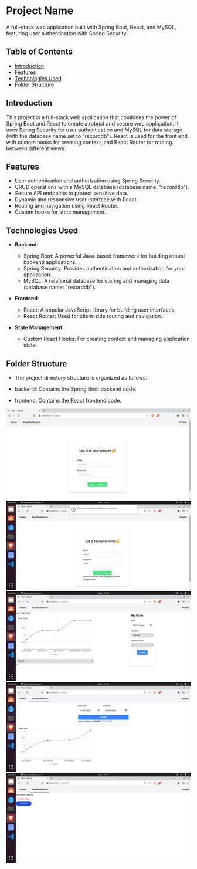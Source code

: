 # Project Name

A full-stack web application built with Spring Boot, React, and MySQL, featuring user authentication with Spring Security.

## Table of Contents

- [Introduction](#introduction)
- [Features](#features)
- [Technologies Used](#technologies-used)
- [Folder Structure](#folder-structure)

## Introduction

This project is a full-stack web application that combines the power of Spring Boot and React to create a robust and secure web application. It uses Spring Security for user authentication and MySQL for data storage (with the database name set to "recorddb"). React is used for the front end, with custom hooks for creating context, and React Router for routing between different views.

## Features

- User authentication and authorization using Spring Security.
- CRUD operations with a MySQL database (database name: "recorddb").
- Secure API endpoints to protect sensitive data.
- Dynamic and responsive user interface with React.
- Routing and navigation using React Router.
- Custom hooks for state management.

## Technologies Used

- **Backend**:
  - Spring Boot: A powerful Java-based framework for building robust backend applications.
  - Spring Security: Provides authentication and authorization for your application.
  - MySQL: A relational database for storing and managing data (database name: "recorddb").

- **Frontend**:
  - React: A popular JavaScript library for building user interfaces.
  - React Router: Used for client-side routing and navigation.
  
- **State Management**:
  - Custom React Hooks: For creating context and managing application state.


## Folder Structure
- The project directory structure is organized as follows:

 - backend: Contains the Spring Boot backend code.
 - frontend: Contains the React frontend code.

![LoginPage 1](Imgs/login.png)
![LoginPage 2](Imgs/login2.png)
![HomePage 1](Imgs/home.png)
![HomePage 2](Imgs/home2.png)
![Profile](Imgs/profile.png)